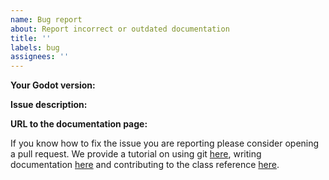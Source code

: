 ```yaml
---
name: Bug report
about: Report incorrect or outdated documentation
title: ''
labels: bug
assignees: ''
---
```


**Your Godot version:**

**Issue description:**

**URL to the documentation page:**

If you know how to fix the issue you are reporting please
consider opening a pull request. We provide a tutorial on
using git [here](https://docs.godotengine.org/en/stable/community/contributing/pr_workflow.html),
writing documentation [here](https://docs.godotengine.org/en/stable/community/contributing/docs_writing_guidelines.html)
and contributing to the class reference [here](https://docs.godotengine.org/en/stable/community/contributing/updating_the_class_reference.html).
